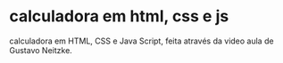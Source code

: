 # calculadora em html, css e js
 calculadora em HTML, CSS e Java Script, feita através da video aula de  Gustavo Neitzke.
